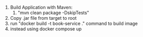 

1. Build Application with Maven:
   1. "mvn clean package -DskipTests"
2. Copy .jar file from target to root
3. run "docker build -t book-service ." command to build image
4. instead using docker compose up